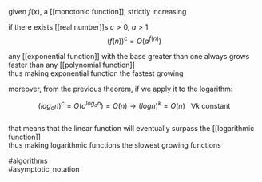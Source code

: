 given $f(x)$, a [[monotonic function]], strictly increasing  
  
if there exists [[real number]]s $c>0$, $a>1$  
$$(f(n))^c=O(a^{f(n)})$$  
  
any [[exponential function]] with the base greater than one always grows faster than any [[polynomial function]]  
thus making exponential function the fastest growing  
  
moreover, from the previous theorem, if we apply it to the logarithm:  
  
$$(log_an)^c=O(a^{log_an})=O(n) \rightarrow (logn)^k=O(n) \ \ \ \forall k \text{ constant}$$  
that means that the linear function will eventually surpass the [[logarithmic function]]  
thus making logarithmic functions the slowest growing functions  
  
#algorithms  
#asymptotic_notation